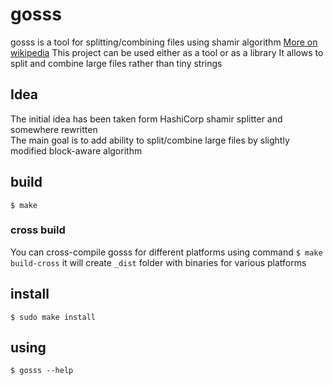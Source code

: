# gosss

gosss is a tool for splitting/combining files using shamir algorithm [More on wikipedia](https://en.wikipedia.org/wiki/Shamir%27s_Secret_Sharing)
This project can be used either as a tool or as a library
It allows to split and combine large files rather than tiny strings

## Idea

The initial idea has been taken form HashiCorp shamir splitter and somewhere rewritten  
The main goal is to add ability to split/combine large files by slightly modified block-aware algorithm

## build

`$ make`

### cross build
You can cross-compile gosss for different platforms using command `$ make build-cross`
it will create `_dist` folder with binaries for various platforms

## install

`$ sudo make install`

## using

`$ gosss --help`
